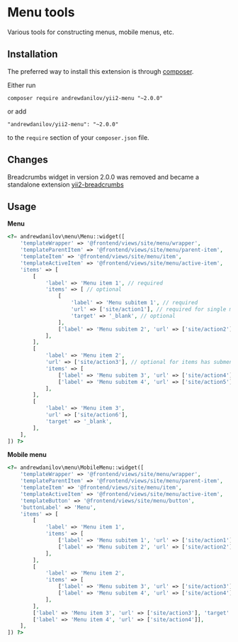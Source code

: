 Menu tools
===================
Various tools for constructing menus, mobile menus, etc.

Installation
------------

The preferred way to install this extension is through [composer](http://getcomposer.org/download/).

Either run

```
composer require andrewdanilov/yii2-menu "~2.0.0"
```

or add

```
"andrewdanilov/yii2-menu": "~2.0.0"
```

to the `require` section of your `composer.json` file.

Changes
-----

Breadcrumbs widget in version 2.0.0 was removed and became a standalone extension [yii2-breadcrumbs](https://github.com/AndrewDanilov/yii2-breadcrumbs)

Usage
-----

__Menu__

```php
<?= andrewdanilov\menu\Menu::widget([
	'templateWrapper' => '@frontend/views/site/menu/wrapper',
	'templateParentItem' => '@frontend/views/site/menu/parent-item',
	'templateItem' => '@frontend/views/site/menu/item',
	'templateActiveItem' => '@frontend/views/site/menu/active-item',
	'items' => [
		[
			'label' => 'Menu item 1', // required
			'items' => [ // optional
				[
				    'label' => 'Menu subitem 1', // required
				    'url' => ['site/action1'], // required for single menu items
				    'target' => '_blank', // optional
				],
				['label' => 'Menu subitem 2', 'url' => ['site/action2']],
			],
		],
		[
			'label' => 'Menu item 2',
			'url' => ['site/action3'], // optional for items has submenu
			'items' => [
				['label' => 'Menu subitem 3', 'url' => ['site/action4']],
				['label' => 'Menu subitem 4', 'url' => ['site/action5']],
			],
		],
		[
		    'label' => 'Menu item 3',
			'url' => ['site/action6'],
			'target' => '_blank',
        ],
	],
]) ?>
```

__Mobile menu__

```php
<?= andrewdanilov\menu\MobileMenu::widget([
	'templateWrapper' => '@frontend/views/site/menu/wrapper',
	'templateParentItem' => '@frontend/views/site/menu/parent-item',
	'templateItem' => '@frontend/views/site/menu/item',
	'templateActiveItem' => '@frontend/views/site/menu/active-item',
	'templateButton' => '@frontend/views/site/menu/button',
	'buttonLabel' => 'Menu',
	'items' => [
		[
			'label' => 'Menu item 1',
			'items' => [
				['label' => 'Menu subitem 1', 'url' => ['site/action1'], 'target' => '_blank'],
				['label' => 'Menu subitem 2', 'url' => ['site/action2']],
			],
		],
		[
			'label' => 'Menu item 2',
			'items' => [
				['label' => 'Menu subitem 3', 'url' => ['site/action3']],
				['label' => 'Menu subitem 4', 'url' => ['site/action4']],
			],
		],
		['label' => 'Menu item 3', 'url' => ['site/action3'], 'target' => '_blank'],
		['label' => 'Menu item 4', 'url' => ['site/action4']],
	],
]) ?>
```
